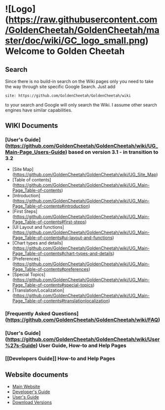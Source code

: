 # ![Logo] (https://raw.githubusercontent.com/GoldenCheetah/GoldenCheetah/master/doc/wiki/GC_logo_small.png) Welcome to Golden Cheetah

## Search

Since there is no build-in search on the Wiki pages only you need to take the way through site specific Google Search. Just add 

`site: https://github.com/GoldenCheetah/GoldenCheetah/wiki` 

to your search and Google will only search the Wiki. I assume other search engines have similar capabilities.
 
## WIKI Documents

### [User's Guide] (https://github.com/GoldenCheetah/GoldenCheetah/wiki/UG_Main-Page_Users-Guide) based on version 3.1 - in transition to 3.2
  
  * [Site Map] (https://github.com/GoldenCheetah/GoldenCheetah/wiki/UG_Site_Map)
  * [Table of contents] (https://github.com/GoldenCheetah/GoldenCheetah/wiki/UG_Main-Page_Table-of-contents) 
  * [Introduction] (https://github.com/GoldenCheetah/GoldenCheetah/wiki/UG_Main-Page_Table-of-contents#introduction)
  * [First Steps] (https://github.com/GoldenCheetah/GoldenCheetah/wiki/UG_Main-Page_Table-of-contents#first-steps)
  * [UI Layout and functions] (https://github.com/GoldenCheetah/GoldenCheetah/wiki/UG_Main-Page_Table-of-contents#ui-layout-and-functions)
  * [Chart types and details] (https://github.com/GoldenCheetah/GoldenCheetah/wiki/UG_Main-Page_Table-of-contents#chart-types-and-details)
  * [Preferences] (https://github.com/GoldenCheetah/GoldenCheetah/wiki/UG_Main-Page_Table-of-contents#preferences)
  * [Special Topics] (https://github.com/GoldenCheetah/GoldenCheetah/wiki/UG_Main-Page_Table-of-contents#special-topics)
  * [Translation/Localization] (https://github.com/GoldenCheetah/GoldenCheetah/wiki/UG_Main-Page_Table-of-contents#translationlocalization)

### [Frequently Asked Questions] (https://github.com/GoldenCheetah/GoldenCheetah/wiki/FAQ)
### [User's Guide] (https://github.com/GoldenCheetah/GoldenCheetah/wiki/User%27s-Guide) User Guide, How-to and Help Pages
### [[Developers Guide]] How-to and Help Pages

## Website documents
* [Main Website](http://www.goldencheetah.org/)
* [Developer's Guide](http://www.goldencheetah.org/developers-guide.html)
* [User's Guide](http://www.goldencheetah.org/users-guide.html)
* [Download Versions](http://www.goldencheetah.org/download.html)
